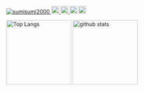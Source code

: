 <p align="left">
  <a href="https://github.com/sumisumi2000">
    <img src="https://komarev.com/ghpvc/?username=sumisumi2000" alt="sumisumi2000" />
  </a>
  <a href="https://github.com/sumisumi2000">
    <img height="20" src="https://img.shields.io/github/followers/sumisumi2000?label=follow&logo=github&style=flat" />
  </a>
  <a href="http://qiita.com/sumisumi2000">
    <img height="20" src="https://qiita-badge.apiapi.app/s/sumisumi2000/posts.svg" />
  </a>
  <//qiita.com/sumisumi2000">
    <img height="20" src="https://qiita-badge.apiapi.app/s/sumisumi2000/contributions.svg" />
  </a>
  <a href="https://zenn.dev/sumisumi2000">
    <img height="20" src="https://badgen.org/img/zenn/sumisumi2000/articles?style=plastic" />
  </a>
</p>

<div align="left"> 
  <img alt="Top Langs" height="170px" src="https://github-readme-stats.vercel.app/api?username=sumisumi2000&count_private=true&theme=cobalt&layout=compact" />
  <img alt="github stats" height="170px" src="https://github-readme-stats.vercel.app/api/top-langs/?username=sumisumi2000&theme=cobalt&layout=compact" />
</div>
